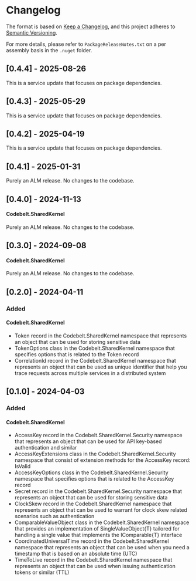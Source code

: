 # Changelog

The format is based on [Keep a Changelog](https://keepachangelog.com/en/1.1.0/), and this project adheres to [Semantic Versioning](https://semver.org/spec/v2.0.0.html).

For more details, please refer to `PackageReleaseNotes.txt` on a per assembly basis in the `.nuget` folder.

## [0.4.4] - 2025-08-26

This is a service update that focuses on package dependencies.

## [0.4.3] - 2025-05-29

This is a service update that focuses on package dependencies.

## [0.4.2] - 2025-04-19

This is a service update that focuses on package dependencies.

## [0.4.1] - 2025-01-31

Purely an ALM release. No changes to the codebase.

## [0.4.0] - 2024-11-13

#### Codebelt.SharedKernel

Purely an ALM release. No changes to the codebase.

## [0.3.0] - 2024-09-08

#### Codebelt.SharedKernel

Purely an ALM release. No changes to the codebase.

## [0.2.0] - 2024-04-11

### Added

#### Codebelt.SharedKernel

- Token record in the Codebelt.SharedKernel namespace that represents an object that can be used for storing sensitive data
- TokenOptions class in the Codebelt.SharedKernel namespace that specifies options that is related to the Token record
- CorrelationId record in the Codebelt.SharedKernel namespace that represents an object that can be used as unique identifier that help you trace requests across multiple services in a distributed system

## [0.1.0] - 2024-04-03

### Added

#### Codebelt.SharedKernel

- AccessKey record in the Codebelt.SharedKernel.Security namespace that represents an object that can be used for API key-based authentication and similar
- AccessKeyExtensions class in the Codebelt.SharedKernel.Security namespace that consist of extension methods for the AccessKey record: IsValid
- AccessKeyOptions class in the Codebelt.SharedKernel.Security namespace that specifies options that is related to the AccessKey record
- Secret record in the Codebelt.SharedKernel.Security namespace that represents an object that can be used for storing sensitive data
- ClockSkew record in the Codebelt.SharedKernel namespace that represents an object that can be used to warrant for clock skew related scenarios such as authentication
- ComparableValueObject class in the Codebelt.SharedKernel namespace that provides an implementation of SingleValueObject{T} tailored for handling a single value that implements the IComparable{T} interface
- CoordinatedUniversalTime record in the Codebelt.SharedKernel namespace that represents an object that can be used when you need a timestamp that is based on an absolute time (UTC)
- TimeToLive record in the Codebelt.SharedKernel namespace that represents an object that can be used when issuing authentication tokens or similar (TTL)
